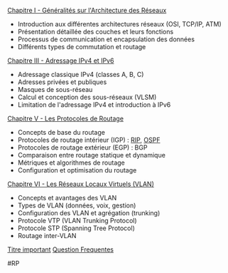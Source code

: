 [Chapitre I - Généralités sur l'Architecture des Réseaux](Chapitre%201%20Généralités.md)
- Introduction aux différentes architectures réseaux (OSI, TCP/IP, ATM)
- Présentation détaillée des couches et leurs fonctions
- Processus de communication et encapsulation des données
- Différents types de commutation et routage

[Chapitre III - Adressage IPv4 et IPv6](notes-et-resumees/Chapitre%203%20L'adressage%20IPv4%20et%20IPv6)
- Adressage classique IPv4 (classes A, B, C)
- Adresses privées et publiques
- Masques de sous-réseau
- Calcul et conception des sous-réseaux (VLSM)
- Limitation de l'adressage IPv4 et introduction à IPv6

[Chapitre V - Les Protocoles de Routage](notes-et-resumees/Chapitre%205%20Les%20Protocoles%20de%20Routage)
- Concepts de base du routage
- Protocoles de routage intérieur (IGP) : [RIP](notes-et-resumees/RIP%20-%20D%C3%A9tails%20Techniques%20Approfondis), [OSPF](notes-et-resumees/OSPF%20-%20Détails%20Techniques%20Approfondis)
- Protocoles de routage extérieur (EGP) : BGP
- Comparaison entre routage statique et dynamique
- Métriques et algorithmes de routage
- Configuration et optimisation du routage

[Chapitre VI - Les Réseaux Locaux Virtuels (VLAN)](notes-et-resumees/Chapitre%206%20Les%20R%C3%A9seaux%20Locaux%20Virtuels%20(VLANs))
- Concepts et avantages des VLAN
- Types de VLAN (données, voix, gestion)
- Configuration des VLAN et agrégation (trunking)
- Protocole VTP (VLAN Trunking Protocol)
- Protocole STP (Spanning Tree Protocol)
- Routage inter-VLAN

[Titre important](Titre%20Important%20sur%20le%20Modules)
[Question Frequentes](notes-et-resumees/Questions%20Fr%C3%A9quentes%20d'Examen%20-%20R%C3%A9seaux%20et%20Protocoles)


#RP